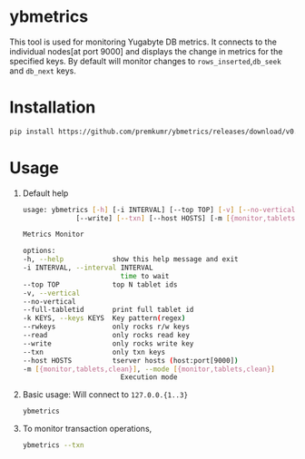 # ybmetrics

This tool is used for monitoring Yugabyte DB metrics. It connects to the individual nodes[at port 9000] and
displays the change in metrics for the specified keys. By default will monitor changes to
`rows_inserted`,`db_seek` and `db_next` keys.

# Installation

```bash
pip install https://github.com/premkumr/ybmetrics/releases/download/v0.5.4/ybmetrics-0.5.4-py3-none-any.whl
```

# Usage

1. Default help

    ```bash
    usage: ybmetrics [-h] [-i INTERVAL] [--top TOP] [-v] [--no-vertical] [--full-tabletid] [-k KEYS] [--rwkeys] [--read]
                 [--write] [--txn] [--host HOSTS] [-m [{monitor,tablets,clean}]]

    Metrics Monitor

    options:
    -h, --help            show this help message and exit
    -i INTERVAL, --interval INTERVAL
                            time to wait
    --top TOP             top N tablet ids
    -v, --vertical
    --no-vertical
    --full-tabletid       print full tablet id
    -k KEYS, --keys KEYS  Key pattern(regex)
    --rwkeys              only rocks r/w keys
    --read                only rocks read key
    --write               only rocks write key
    --txn                 only txn keys
    --host HOSTS          tserver hosts (host:port[9000])
    -m [{monitor,tablets,clean}], --mode [{monitor,tablets,clean}]
                            Execution mode
    ```

1. Basic usage: Will connect to `127.0.0.{1..3}`

    ```bash
    ybmetrics
    ```

1. To monitor transaction operations,

    ```bash
    ybmetrics --txn
    ```
